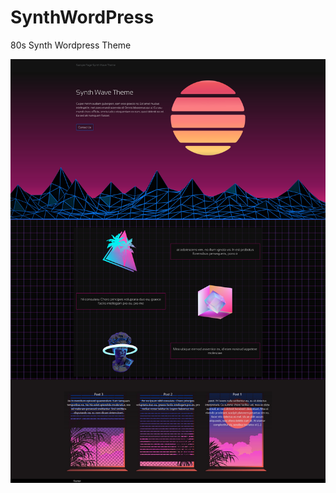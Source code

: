 # SynthWordPress
80s Synth Wordpress Theme 

<img src="https://raw.githubusercontent.com/Liukaku/SynthWordPress/main/synth1.png"/>

